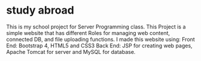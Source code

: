 study abroad
====================

This is my school project for Server Programming class.
This Project is a simple website that has different Roles for managing web content, connected DB, and file uploading functions.
I made this website using: 
Front End: Bootstrap 4, HTML5 and CSS3
Back End: JSP for creating web pages, Apache Tomcat for server and MySQL for database.



